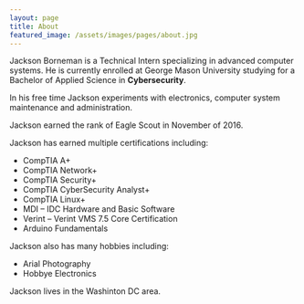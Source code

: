 ```yaml
---
layout: page
title: About
featured_image: /assets/images/pages/about.jpg
---
```


Jackson Borneman is a Technical Intern specializing in advanced computer systems. He is currently enrolled at George Mason University studying for a Bachelor of Applied Science in **Cybersecurity**.  
  
In his free time Jackson experiments with electronics, computer system maintenance and administration.

Jackson earned the rank of Eagle Scout in November of 2016. 

Jackson has earned multiple certifications including: 
- CompTIA A+
- CompTIA Network+
- CompTIA Security+
- CompTIA CyberSecurity Analyst+
- CompTIA Linux+
- MDI – IDC Hardware and Basic Software
- Verint – Verint VMS 7.5 Core Certification
- Arduino Fundamentals

Jackson also has many hobbies including:
- Arial Photography
- Hobbye Electronics


Jackson lives in the Washinton DC area.

<!-- 
Charles Lavoie is a senior developer from Vilnius, Lithuania. After graduating from The College with a degree in **Computer Science**, he worked for three small web shops where he honed his development skills and love for JavaScript.

His work has been recognized by Communication Arts, IBM, How, ID, IdN, AIGA, Effie, Archive, Graphis, AdFed and Rockport. **Net** magazine named him a person to watch in 2018.

>The world always seems brighter when you’ve just made something that wasn’t there before. <cite>Neil Gaiman</cite>

As a hobby, Daniel authors the most influential JavaScript blog in Lithuania with over 100,000 page views a month. He lives in Vilnius with his beautiful wife, two boys and one girl.

*Thank You for reading!*
-->
